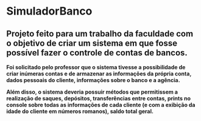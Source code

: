 # SimuladorBanco

## Projeto feito para um trabalho da faculdade com o objetivo de criar um sistema em que fosse possível fazer o controle de contas de bancos.

__Foi solicitado pelo professor que o sistema tivesse a possibilidade de criar inúmeras contas e de armazenar as informações da própria conta, dados pessoais do cliente, informações sobre o banco e a agência.__

__Além disso, o sistema deveria possuir métodos que permitissem a realização de saques, depósitos, transferências entre contas, prints no console sobre todas as informações de cada cliente (e com a exibição da idade do cliente em números romanos), saldo total geral.__
